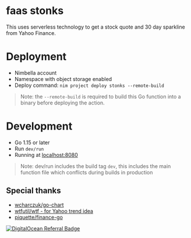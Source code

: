 
# faas stonks

This uses serverless technology to get a stock quote and 30 day sparkline from Yahoo Finance.

# Deployment

- Nimbella account
- Namespace with object storage enabled
- Deploy command: `nim project deploy stonks --remote-build`

> Note: the `--remote-build` is required to build this Go function into a binary before deploying the action. 

# Development

- Go 1.15 or later
- Run `dev/run` 
- Running at [localhost:8080](http://localhost:8080/)

> Note: dev/run includes the build tag `dev`, this includes the main function file which conflicts during builds in production

## Special thanks

- [wcharczuk/go-chart](https://github.com/wcharczuk/go-chart)
- [wtfutil/wtf - for Yahoo trend idea](https://github.com/wtfutil/wtf/blob/master/modules/stocks/yfinance/yquote.go#L109)
- [piquette/finance-go](https://github.com/piquette/finance-go)

[![DigitalOcean Referral Badge](https://web-platforms.sfo2.cdn.digitaloceanspaces.com/WWW/Badge%201.svg)](https://www.digitalocean.com/?refcode=cd77e6593231&utm_campaign=Referral_Invite&utm_medium=Referral_Program&utm_source=badge)